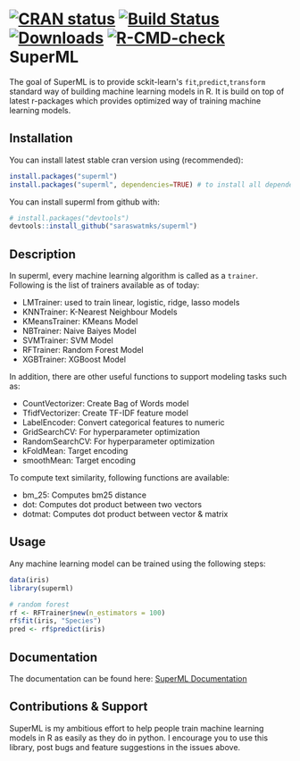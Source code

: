 [![CRAN status](https://www.r-pkg.org/badges/version/superml)](https://cran.r-project.org/package=superml) [![Build Status](https://travis-ci.org/saraswatmks/superml.svg?branch=master)](https://travis-ci.org/saraswatmks/superml) 
[![Downloads](http://cranlogs.r-pkg.org/badges/superml)](https://cran.r-project.org/package=superml)
[![R-CMD-check](https://github.com/saraswatmks/superml/workflows/R-CMD-check/badge.svg)](https://github.com/saraswatmks/superml/actions)
SuperML
=======

The goal of SuperML is to provide sckit-learn's `fit`,`predict`,`transform` standard way of building machine learning models in R. It is build on top of latest r-packages which provides optimized way of training machine learning models.

Installation
------------

You can install latest stable cran version using (recommended):

```r
install.packages("superml")
install.packages("superml", dependencies=TRUE) # to install all dependencies at once
```

You can install superml from github with:

``` r
# install.packages("devtools")
devtools::install_github("saraswatmks/superml")
```

Description
-----------

In superml, every machine learning algorithm is called as a `trainer`. Following is the list of trainers available as of today:<br/>

-   LMTrainer: used to train linear, logistic, ridge, lasso models
-   KNNTrainer: K-Nearest Neighbour Models
-   KMeansTrainer: KMeans Model
-   NBTrainer: Naive Baiyes Model
-   SVMTrainer: SVM Model
-   RFTrainer: Random Forest Model
-   XGBTrainer: XGBoost Model

In addition, there are other useful functions to support modeling tasks such as:

-   CountVectorizer: Create Bag of Words model
-   TfidfVectorizer: Create TF-IDF feature model
-   LabelEncoder: Convert categorical features to numeric
-   GridSearchCV: For hyperparameter optimization
-   RandomSearchCV: For hyperparameter optimization
-   kFoldMean: Target encoding
-   smoothMean: Target encoding

To compute text similarity, following functions are available:

- bm_25: Computes bm25 distance
- dot: Computes dot product between two vectors
- dotmat: Computes dot product between vector & matrix

Usage
-----

Any machine learning model can be trained using the following steps:

``` r
data(iris)
library(superml)

# random forest
rf <- RFTrainer$new(n_estimators = 100)
rf$fit(iris, "Species")
pred <- rf$predict(iris)
```

Documentation
-------------

The documentation can be found here: [SuperML Documentation](https://saraswatmks.github.io/superml/)


Contributions & Support
-------------

SuperML is my ambitious effort to help people train machine learning models in R as easily as they do in python.
I encourage you to use this library, post bugs and feature suggestions in the issues above.
